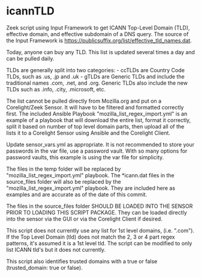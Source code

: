 # icannTLD
Zeek script using Input Framework to get ICANN Top-Level Domain (TLD), effective domain, and effective subdomain of a DNS query.  The source of the Input Framework is https://publicsuffix.org/list/effective_tld_names.dat.

Today, anyone can buy any TLD. This list is updated several times a day and can be pulled daily.

TLDs are generally split into two categories:
	- ccTLDs are Country Code TLDs, such as .us, .jp and .uk
	- gTLDs are Generic TLDs and include the traditional names .com, .net, and .org.  Generic TLDs also include the new TLDs such as .info, .city, .microsoft, etc.

The list cannot be pulled directly from Mozilla.org and put on a Corelight/Zeek Sensor.  It will have to be filtered and formatted correctly first.  The included Ansible Playbook "mozilla_list_regex_import.yml" is an example of a playbook that will download the entire list, format it correctly, split it based on number of top level domain parts, then upload all of the lists it to a Corelight Sensor using Ansible and the Corelight Client.

Update sensor_vars.yml as appropriate.  It is not recommended to store your passwords in the var file, use a password vault.  With so many options for password vaults, this example is using the var file for simplicity.

The files in the temp folder will be replaced by "mozilla_list_regex_import.yml" playbook.  The *icann.dat files in the source_files folder will also be replaced by the "mozilla_list_regex_import.yml" playbook.  They are included here as examples and are accurate as of the date of this commit.  

The files in the source_files folder SHOULD BE LOADED INTO THE SENSOR PRIOR TO LOADING THIS SCRIPT PACKAGE.  They can be loaded directly into the sensor via the GUI or via the Corelight Client if desired.

This script does not currently use any list for 1st level domains, (i.e. ".com"). If the Top Level Domain (tld) does not match the 2, 3 or 4 part regex patterns, it's assumed it is a 1st level tld. The script can be modified to only list ICANN tld's but it does not currently.

This script also identifies trusted domains with a true or false (trusted_domain: true or false).
